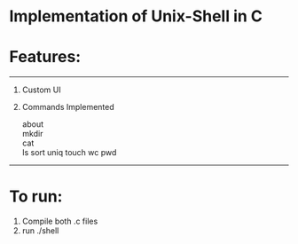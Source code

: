 # Implementation of Unix-Shell in C

# Features:
---
1. Custom UI
2. Commands Implemented

   about  
   mkdir  
   cat  
   ls
   sort
   uniq
   touch
   wc
   pwd

---
# To run:
1. Compile both .c files
2. run ./shell
